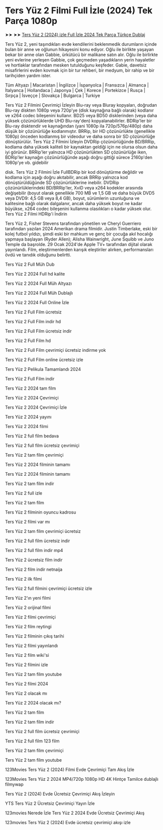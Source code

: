 # Ters Yüz 2 Filmi Full İzle (2024) Tek Parça 1080p

 ➤➤  ➤➤ [Ters Yüz 2 (2024) izle Full İzle 2024 Tek Parça Türkçe Dublaj](https://t.co/SUvILA9VXr)

Ters Yüz 2, yeni taşındıkları evde kendilerini beklenmedik durumların içinde bulan bir anne ve oğlunun hikayesini konu ediyor. Oğlu ile birlikte yaşayan bekar bir anne olan Gabbie, ürkütücü bir malikane satın alır. Oğlu ile birlirkte yeni evlerine yerleşen Gabbie, çok geçmeden yaşadıkların yerin hayaletler ve hortlaklar tarafından mesken tutulduğunu keşfeder. Gabie, davetsiz misafirlerini evden kovmak için bir tur rehberi, bir medyum, bir rahip ve bir tarihçiden yardım ister.

Tüm Altyazı | Macaristan | İngilizce | İspanyolca | Fransızca | Almanca | İtalyanca | Hollandaca | Japonya | Çek | Korece | Portekizce | Rusça | Sırpça | İsveççe | Slovakça | Bulgarca | Turkiye

Ters Yüz 2 Filmini Çevrimiçi İzleyin Blu-ray veya Bluray kopyaları, doğrudan Blu-ray diskten 1080p veya 720p'ye (disk kaynağına bağlı olarak) kodlanır ve x264 codec bileşenini kullanır. BD25 veya BD50 disklerinden (veya daha yüksek çözünürlüklerde UHD Blu-ray'den) kopyalanabilirler. BDRip'ler bir Blu-ray disktendir ve kaynağından (yani 1080p ila 720p/576p/480p) daha düşük bir çözünürlüğe kodlanmıştır. BRRip, bir HD çözünürlükte (genellikle 1080p) önceden kodlanmış bir videodur ve daha sonra bir SD çözünürlüğe dönüştürülür. Ters Yüz 2 Filmini İzleyin DVDRip çözünürlüğünde BD/BRRip, kodlama daha yüksek kaliteli bir kaynaktan geldiği için ne olursa olsun daha iyi görünür. BRRip'ler yalnızca HD çözünürlükten SD çözünürlüğe iken, BDRip'ler kaynağın çözünürlüğünde aşağı doğru gittiği sürece 2160p'den 1080p'ye vb. gidebilir



disk. Ters Yüz 2 Filmini İzle FullBDRip bir kod dönüştürme değildir ve kodlama için aşağı doğru akıtabilir, ancak BRRip yalnızca kod dönüştürüldüğünde SD çözünürlüklerine inebilir. DVDRip çözünürlüklerindeki BD/BRRip'ler, XviD veya x264 kodekler arasında değişebilir (boyut olarak genellikle 700 MB ve 1,5 GB ve daha büyük DVD5 veya DVD9: 4,5 GB veya 8,4 GB), boyut, sürümlerin uzunluğuna ve kalitesine bağlı olarak dalgalanır, ancak daha yüksek boyut ne kadar büyükse, x264 codec bileşenini kullanma olasılıkları o kadar yüksek olur. Ters Yüz 2 Filmi HDRip'i İndirin



Ters Yüz 2, Fisher Stevens tarafından yönetilen ve Cheryl Guerriero tarafından yazılan 2024 Amerikan drama filmidir. Justin Timberlake, eski bir kolej futbol yıldızı, şimdi eski bir mahkum ve genç bir çocuğa akıl hocalığı yapmaya başlayan (Ryder Allen); Alisha Wainwright, June Squibb ve Juno Temple da başrolde. 29 Ocak 2024'de Apple TV+ tarafından dijital olarak yayınlandı. Film, eleştirmenlerden karışık eleştiriler alırken, performansları övdü ve tanıdık olduğunu belirtti.




Ters Yüz 2 Full Müh Dub


Ters Yüz 2 2024 Full hd kalite


Ters Yüz 2 2024 Full Müh Altyazı


Ters Yüz 2 2024 Full Müh Dublajlı


Ters Yüz 2 2024 Full Online İzle


Ters Yüz 2 Full Film ücretsiz


Ters Yüz 2 Full Film indir hd


Ters Yüz 2 Full Film ücretsiz indir


Ters Yüz 2 Full Film hd


Ters Yüz 2 Full Film çevrimiçi ücretsiz indirme yok


Ters Yüz 2 Full Film online ücretsiz izle


Ters Yüz 2 Pelikula Tamamlandı 2024


Ters Yüz 2 Full Film indir


Ters Yüz 2 2024 tam film


Ters Yüz 2 2024 Çevrimiçi


Ters Yüz 2 2024 Çevrimiçi İzle


Ters Yüz 2 2024 yayını


Ters Yüz 2 2024 filmi


Ters Yüz 2 full film bedava


Ters Yüz 2 full film ücretsiz çevrimiçi


Ters Yüz 2 tam film çevrimiçi


Ters Yüz 2 2024 filminin tamamı


Ters Yüz 2 2024 filminin tamamı


Ters Yüz 2 tam film indir


Ters Yüz 2 full izle


Ters Yüz 2 tam film


Ters Yüz 2 filminin oyuncu kadrosu


Ters Yüz 2 filmi var mı


Ters Yüz 2 tam film çevrimiçi ücretsiz


Ters Yüz 2 full film ücretsiz indir


Ters Yüz 2 full film indir mp4


Ters Yüz 2 ücretsiz film indir


Ters Yüz 2 film indir netnaija


Ters Yüz 2 ilk filmi


Ters Yüz 2 full filmini çevrimiçi ücretsiz izle


Ters Yüz 2'ın yeni filmi


Ters Yüz 2 orijinal filmi


Ters Yüz 2 filmi çevrimiçi


Ters Yüz 2 film reytingi


Ters Yüz 2 filminin çıkış tarihi


Ters Yüz 2 filmi yayınlandı


Ters Yüz 2 film wiki'si


Ters Yüz 2 filmini izle


Ters Yüz 2 tam film youtube


Ters Yüz 2 filmi 2024


Ters Yüz 2 olacak mı


Ters Yüz 2 2024 olacak mı?


Ters Yüz 2 tam film


Ters Yüz 2 tam film indir


Ters Yüz 2 full film ücretsiz çevrimiçi


Ters Yüz 2 full film 123 film


Ters Yüz 2 tam film çevrimiçi


Ters Yüz 2 tam film youtube


123Movies Ters Yüz 2 (2024) Filmi Evde Çevrimiçi Tam Akış İzle


123Movies Ters Yüz 2 2024 MP4/720p 1080p HD 4K Hintçe Tamilce dublajlı filmywap


Ters Yüz 2 (2024) Evde Ücretsiz Çevrimiçi Akış İzleyin


YTS Ters Yüz 2 Ücretsiz Çevrimiçi Yayın İzle


123movies Nerede İzle Ters Yüz 2 2024 Evde Ücretsiz Çevrimiçi Akış


123movies Ters Yüz 2 (2024) Evde ücretsiz çevrimiçi akışı izle
